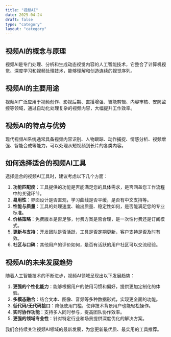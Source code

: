 ```yaml
---
title: "视频AI"
date: 2025-04-24
draft: false
type: "category"
layout: "category"
---
```


## 视频AI的概念与原理

视频AI是专门处理、分析和生成动态视觉内容的人工智能技术，它整合了计算机视觉、深度学习和视频处理技术，能够理解和创造连续的视觉序列。

## 视频AI的主要用途

视频AI广泛应用于视频创作、影视后期、直播增强、智能剪辑、内容审核、安防监控等领域，通过自动化处理复杂的视频内容，大幅提升工作效率。

## 视频AI的特点与优势

现代视频AI系统通常具备视频内容识别、人物跟踪、动作捕捉、情感分析、视频增强、智能合成等能力，可以处理从短视频到长片的各类内容。

## 如何选择适合的视频AI工具

选择适合的视频AI工具时，建议考虑以下几个方面：

1. **功能匹配度**：工具提供的功能是否能满足您的具体需求，是否涵盖您工作流程中的关键环节。
2. **易用性**：界面设计是否直观，学习曲线是否平缓，是否有中文支持等。
3. **性能与质量**：工具的处理速度、输出质量、稳定性如何，是否能满足您的专业标准。
4. **价格策略**：免费版本是否足够，付费方案是否合理，是一次性付费还是订阅模式。
5. **更新与支持**：开发团队是否活跃，工具是否定期更新，客户支持是否及时有效。
6. **社区与口碑**：其他用户的评价如何，是否有活跃的用户社区可以交流经验。

## 视频AI的未来发展趋势

随着人工智能技术的不断进步，视频AI领域呈现出以下发展趋势：

1. **更强的个性化能力**：能够根据用户的使用习惯和偏好，提供更加定制化的体验。
2. **多模态融合**：结合文本、图像、音频等多种数据形式，实现更全面的功能。
3. **低代码/无代码接口**：降低使用门槛，使非技术背景用户也能轻松操作。
4. **实时协作功能**：支持多人同时参与，提高团队协作效率。
5. **更强的领域专业性**：针对特定行业和场景提供深度优化的解决方案。

我们会持续关注视频AI领域的最新发展，为您更新最优质、最实用的工具推荐。
